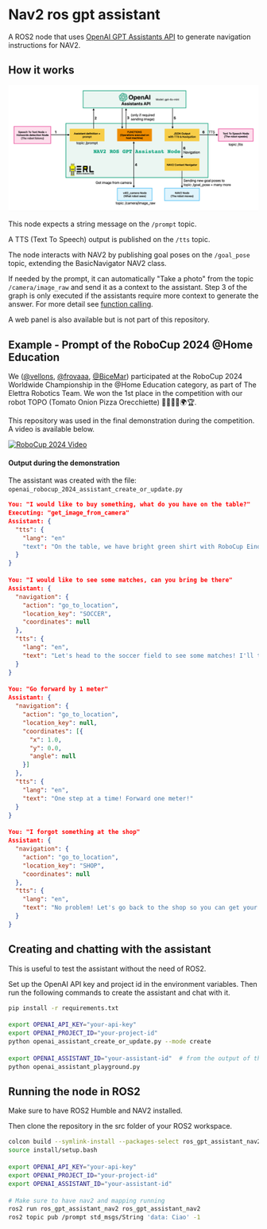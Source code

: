 # Nav2 ros gpt assistant

A ROS2 node that uses [OpenAI GPT Assistants API](https://platform.openai.com/docs/assistants/overview) to generate
navigation instructions for NAV2.

## How it works

![The graph](resource/how_it_works.png)

This node expects a string message on the `/prompt` topic.

A TTS (Text To Speech) output is published on the `/tts` topic.

The node interacts with NAV2 by publishing goal poses on the `/goal_pose` topic, extending the BasicNavigator NAV2
class.

If needed by the prompt, it can automatically "Take a photo" from the topic `/camera/image_raw` and send it as a context
to the assistant. Step 3 of the graph is only executed if the assistants require more context to generate the answer.
For more detail see [function calling](https://platform.openai.com/docs/assistants/tools/function-calling).

A web panel is also available but is not part of this repository.

## Example - Prompt of the RoboCup 2024 @Home Education

We ([@vellons](https://github.com/vellons), [@frovaaa](https://github.com/frovaaa), 
[@BiceMar](https://github.com/BiceMar)) participated at the RoboCup 2024 Worldwide Championship in the @Home Education
category, as part of The Elettra Robotics Team.
We won the 1st place in the competition with our robot TOPO (Tomato Onion Pizza Orecchiette) 🐁🤖🇮🇹🌍🏆.

This repository was used in the final demonstration during the competition. A video is available below.

[![RoboCup 2024 Video](https://img.youtube.com/vi/pPosL4wT-Qk/0.jpg)](https://www.youtube.com/watch?v=pPosL4wT-Qk)


#### Output during the demonstration

The assistant was created with the file: `openai_robocup_2024_assistant_create_or_update.py`

```json
You: "I would like to buy something, what do you have on the table?"
Executing: "get_image_from_camera"
Assistant: {
  "tts": {
    "lang": "en"
    "text": "On the table, we have bright green shirt with RoboCup Eindhoven 2024 printed on it, a microphone, a pair of black shoes..."
  }
}

You: "I would like to see some matches, can you bring be there"
Assistant: {
  "navigation": {
    "action": "go_to_location",
    "location_key": "SOCCER",
    "coordinates": null
  },
  "tts": {
    "lang": "en",
    "text": "Let's head to the soccer field to see some matches! I'll take you to there right away!"
  }
}

You: "Go forward by 1 meter"
Assistant: {
  "navigation": {
    "action": "go_to_location",
    "location_key": null,
    "coordinates": [{
      "x": 1.0,
      "y": 0.0,
      "angle": null
    }]
  },
  "tts": {
    "lang": "en",
    "text": "One step at a time! Forward one meter!"
  }
}

You: "I forgot something at the shop"
Assistant: {
  "navigation": {
    "action": "go_to_location",
    "location_key": "SHOP",
    "coordinates": null
  },
  "tts": {
    "lang": "en",
    "text": "No problem! Let's go back to the shop so you can get your forgotten item."
  }
}
```

## Creating and chatting with the assistant

This is useful to test the assistant without the need of ROS2.

Set up the OpenAI API key and project id in the environment variables.
Then run the following commands to create the assistant and chat with it.

```bash
pip install -r requirements.txt

export OPENAI_API_KEY="your-api-key"
export OPENAI_PROJECT_ID="your-project-id"
python openai_assistant_create_or_update.py --mode create

export OPENAI_ASSISTANT_ID="your-assistant-id"  # from the output of the previous command
python openai_assistant_playground.py
```

## Running the node in ROS2

Make sure to have ROS2 Humble and NAV2 installed.

Then clone the repository in the src folder of your ROS2 workspace.

```bash
colcon build --symlink-install --packages-select ros_gpt_assistant_nav2
source install/setup.bash

export OPENAI_API_KEY="your-api-key"
export OPENAI_PROJECT_ID="your-project-id"
export OPENAI_ASSISTANT_ID="your-assistant-id"

# Make sure to have nav2 and mapping running
ros2 run ros_gpt_assistant_nav2 ros_gpt_assistant_nav2
ros2 topic pub /prompt std_msgs/String 'data: Ciao' -1
```
